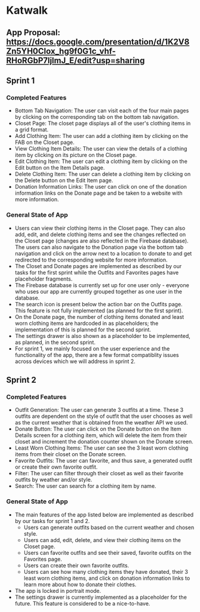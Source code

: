 # Katwalk

## App Proposal: https://docs.google.com/presentation/d/1K2V8Zn5YH0Clox_hg9f0G1c_vhf-RHoRGbP7ljlmJ_E/edit?usp=sharing 

## Sprint 1
### Completed Features
- Bottom Tab Navigation: The user can visit each of the four main pages by clicking on the corresponding tab on the bottom tab navigation.
- Closet Page: The closet page displays all of the user's clothing items in a grid format. 
- Add Clothing Item: The user can add a clothing item by clicking on the FAB on the Closet page. 
- View Clothing Item Details: The user can view the details of a clothing item by clicking on its picture on the Closet page.
- Edit Clothing Item: The user can edit a clothing item by clicking on the Edit button on the Item Details page.
- Delete Clothing Item: The user can delete a clothing item by clicking on the Delete button on the Edit Item page.
- Donation Information Links: The user can click on one of the donation information links on the Donate page and be taken to a website with more information. 

### General State of App
- Users can view their clothing items in the Closet page. They can also add, edit, and delete clothing items and see the changes reflected on the Closet page (changes are also reflected in the Firebase database). The users can also navigate to the Donation page via the bottom tab navigation and click on the arrow next to a location to donate to and get redirected to the corresponding website for more information.
- The Closet and Donate pages are implemented as described by our tasks for the first sprint while the Outfits and Favorites pages have placeholder fragments.
- The Firebase database is currently set up for one user only - everyone who uses our app are currently grouped together as one user in the database. 
- The search icon is present below the action bar on the Outfits page. This feature is not fully implemented (as planned for the first sprint). 
- On the Donate page, the number of clothing items donated and least worn clothing items are hardcoded in as placeholders; the implementation of this is planned for the second sprint. 
- The settings drawer is also shown as a placeholder to be implemented, as planned, in the second sprint. 
- For sprint 1, we mainly focused on the user experience and the functionality of the app, there are a few format compatiblity issues across devices which we will address in sprint 2. 

## Sprint 2
### Completed Features
- Outfit Generation: The user can generate 3 outfits at a time. These 3 outfits are dependent on the style of outfit that the user chooses as well as the current weather that is obtained from the weather API we used.
- Donate Button: The user can click on the Donate button on the Item Details screen for a clothing item, which will delete the item from their closet and increment the donation counter shown on the Donate screen.
- Least Worn Clothing Items: The user can see the 3 least worn clothing items from their closet on the Donate screen.
- Favorite Outfits: The user can favorite, and thus save, a generated outfit or create their own favorite outfit. 
- Filter: The user can filter through their closet as well as their favorite outfits by weather and/or style.
- Search: The user can search for a clothing item by name. 

### General State of App
- The main features of the app listed below are implemented as described by our tasks for sprint 1 and 2.
  - Users can generate outfits based on the current weather and chosen style.
  - Users can add, edit, delete, and view their clothing items on the Closet page.
  - Users can favorite outfits and see their saved, favorite outfits on the Favorites page.
  - Users can create their own favorite outfits.
  - Users can see how many clothing items they have donated, their 3 least worn clothing items, and click on donation information links to learn more about how to donate their clothes.
- The app is locked in portrait mode. 
- The settings drawer is currently implemented as a placeholder for the future. This feature is considered to be a nice-to-have. 

